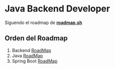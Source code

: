 # Java Backend Developer

Siguendo el roadmap de **<a href="https://roadmap.sh/" target="_blank">roadmap.sh</a>**

## Orden del Roadmap

1. Backend [RoadMap](backend/roadmap.md)
1. Java [RoadMap](java/roadmap.md)
1. Spring Boot [RoadMap](spring-boot/roadmap.md)
